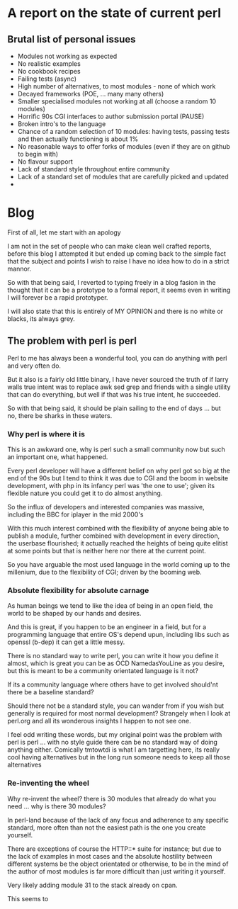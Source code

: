 # A report on the state of current perl

## Brutal list of personal issues
* Modules not working as expected
* No realistic examples
* No cookbook recipes
* Failing tests (async)
* High number of alternatives, to most modules - none of which work 
* Decayed frameworks (POE, ... many many others)
* Smaller specialised modules not working at all (choose a random 10 modules)
* Horrific 90s CGI interfaces to author submission portal (PAUSE)
* Broken intro's to the language 
* Chance of a random selection of 10 modules: having tests, passing tests and then actually functioning is about 1%
* No reasonable ways to offer forks of modules (even if they are on github to begin with)
* No flavour support
* Lack of standard style throughout entire community
* Lack of a standard set of modules that are carefully picked and updated
* 

# Blog

First of all, let me start with an apology

I am not in the set of people who can make clean well crafted reports, before this blog I attempted it but ended up 
coming back to the simple fact that the subject and points I wish to raise I have no idea how to do in a strict mannor.

So with that being said, I reverted to typing freely in a blog fasion in the thought that it can be a prototype to a 
formal report, it seems even in writing I will forever be a rapid prototyper.

I will also state that this is entirely of MY OPINION and there is no white or blacks, its always grey.

## The problem with perl is perl

Perl to me has always been a wonderful tool, you can do anything with perl and very often do.

But it also is a fairly old little binary, I have never sourced the truth of if larry walls true intent was to replace 
awk sed grep and friends with a single utility that can do everything, but well if that was his true intent, he succeeded.

So with that being said, it should be plain sailing to the end of days ... but no, there be sharks in these waters.

### Why perl is where it is

This is an awkward one, why is perl such a small community now but such an important one, what happened.

Every perl developer will have a different belief on why perl got so big at the end of the 90s but I tend to think it was 
due to CGI and the boom in website development, with php in its infancy perl was 'the one to use'; given its flexible 
nature you could get it to do almost anything.

So the influx of developers and interested companies was massive, including the BBC for iplayer in the mid 2000's

With this much interest combined with the flexibility of anyone being able to publish a module, further combined with 
development in every direction, the userbase flourished; it actually reached the heights of being quite elitist at some
points but that is neither here nor there at the current point.

So you have arguable the most used language in the world coming up to the millenium, due to the flexibility of CGI; 
driven by the booming web.

### Absolute flexibility for absolute carnage

As human beings we tend to like the idea of being in an open field, the world to be shaped by our hands and desires.

And this is great, if you happen to be an engineer in a field, but for a programming language that entire OS's depend 
upun, including libs such as openssl (b-dep) it can get a little messy.

There is no standard way to write perl, you can write it how you define it almost, which is great you can be as OCD 
NamedasYouLine as you desire, but this is meant to be a community orientated language is it not?

If its a community language where others have to get involved should'nt there be a baseline standard?

Should there not be a standard style, you can wander from if you wish but generally is required for most normal 
development? Strangely when I look at perl.org and all its wonderous insights I happen to not see one.

I feel odd writing these words, but my original point was the problem with perl is perl ... with no style guide there 
can be no standard way of doing anything either. Comically tmtowtdi is what I am targetting here, its really cool 
having alternatives but in the long run someone needs to keep all those alternatives 

### Re-inventing the wheel

Why re-invent the wheel? there is 30 modules that already do what you need ... why is there 30 modules?

In perl-land because of the lack of any focus and adherence to any specific standard, more often than not the easiest 
path is the one you create yourself.

There are exceptions of course the HTTP::* suite for instance; but due to the lack of examples in most cases and the 
absolute hostility between different systems be the object orientated or otherwise, to be in the mind of the author of 
most modules is far more difficult than just writing it yourself.

Very likely adding module 31 to the stack already on cpan.

This seems to 